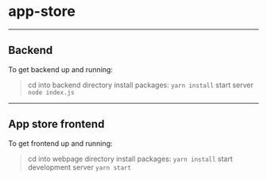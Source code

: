 # app-store

---

## **Backend**

To get backend up and running:
> cd into backend directory
> install packages:
`yarn install`
> start server
`node index.js`

---

## **App store frontend**

To get frontend up and running:
> cd into webpage directory
> install packages:
`yarn install`
> start development server
`yarn start`
